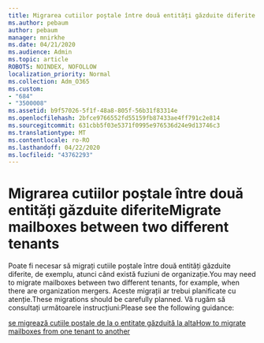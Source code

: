 ```yaml
---
title: Migrarea cutiilor poștale între două entități găzduite diferite
ms.author: pebaum
author: pebaum
manager: mnirkhe
ms.date: 04/21/2020
ms.audience: Admin
ms.topic: article
ROBOTS: NOINDEX, NOFOLLOW
localization_priority: Normal
ms.collection: Adm_O365
ms.custom:
- "684"
- "3500008"
ms.assetid: b9f57026-5f1f-48a8-805f-56b31f83314e
ms.openlocfilehash: 2bfce9766552fd55159fb87433ae4ff791c2e814
ms.sourcegitcommit: 631cbb5f03e5371f0995e976536d24e9d13746c3
ms.translationtype: MT
ms.contentlocale: ro-RO
ms.lasthandoff: 04/22/2020
ms.locfileid: "43762293"
---
```

# <a name="migrate-mailboxes-between-two-different-tenants"></a><span data-ttu-id="9cec7-102">Migrarea cutiilor poștale între două entități găzduite diferite</span><span class="sxs-lookup"><span data-stu-id="9cec7-102">Migrate mailboxes between two different tenants</span></span>

<span data-ttu-id="9cec7-103">Poate fi necesar să migrați cutiile poștale între două entități găzduite diferite, de exemplu, atunci când există fuziuni de organizație.</span><span class="sxs-lookup"><span data-stu-id="9cec7-103">You may need to migrate mailboxes between two different tenants, for example, when there are organization mergers.</span></span> <span data-ttu-id="9cec7-104">Aceste migrații ar trebui planificate cu atenție.</span><span class="sxs-lookup"><span data-stu-id="9cec7-104">These migrations should be carefully planned.</span></span> <span data-ttu-id="9cec7-105">Vă rugăm să consultați următoarele instrucțiuni:</span><span class="sxs-lookup"><span data-stu-id="9cec7-105">Please see the following guidance:</span></span>
  
[<span data-ttu-id="9cec7-106">se migrează cutiile poștale de la o entitate găzduită la alta</span><span class="sxs-lookup"><span data-stu-id="9cec7-106">How to migrate mailboxes from one tenant to another</span></span>](https://docs.microsoft.com/Exchange/mailbox-migration/migrate-mailboxes-across-tenants)
  
